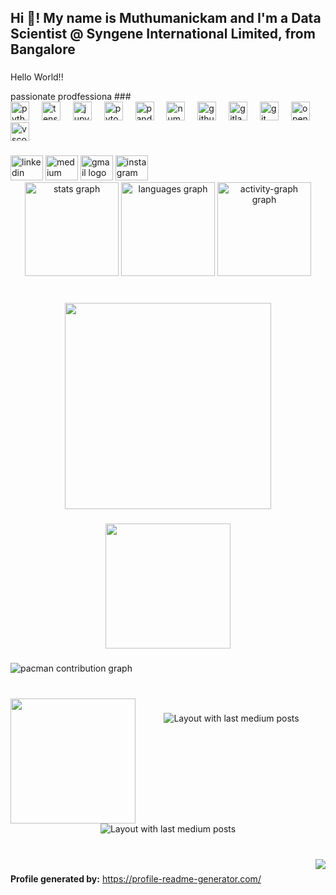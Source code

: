<h2 align="left">Hi 👋! My name is Muthumanickam and I'm a Data Scientist @ Syngene International Limited, from Bangalore</h2>

###

<p align="left">Hello World!!</p>
passionate
prodfessiona
###

<div align="left">
  <img src="https://cdn.jsdelivr.net/gh/devicons/devicon/icons/python/python-original.svg" height="30" alt="python logo"  />
  <img width="12" />
  <img src="https://cdn.jsdelivr.net/gh/devicons/devicon/icons/tensorflow/tensorflow-original.svg" height="30" alt="tensorflow logo"  />
  <img width="12" />
  <img src="https://cdn.jsdelivr.net/gh/devicons/devicon/icons/jupyter/jupyter-original.svg" height="30" alt="jupyter logo"  />
  <img width="12" />
  <img src="https://cdn.jsdelivr.net/gh/devicons/devicon/icons/pytorch/pytorch-original.svg" height="30" alt="pytorch logo"  />
  <img width="12" />
  <img src="https://cdn.jsdelivr.net/gh/devicons/devicon/icons/pandas/pandas-original.svg" height="30" alt="pandas logo"  />
  <img width="12" />
  <img src="https://cdn.jsdelivr.net/gh/devicons/devicon/icons/numpy/numpy-original.svg" height="30" alt="numpy logo"  />
  <img width="12" />
  <img src="https://cdn.jsdelivr.net/gh/devicons/devicon/icons/github/github-original.svg" height="30" alt="github logo"  />
  <img width="12" />
  <img src="https://cdn.jsdelivr.net/gh/devicons/devicon/icons/gitlab/gitlab-original.svg" height="30" alt="gitlab logo"  />
  <img width="12" />
  <img src="https://cdn.jsdelivr.net/gh/devicons/devicon/icons/git/git-original.svg" height="30" alt="git logo"  />
  <img width="12" />
  <img src="https://cdn.jsdelivr.net/gh/devicons/devicon/icons/opencv/opencv-original.svg" height="30" alt="opencv logo"  />
  <img width="12" />
  <img src="https://cdn.jsdelivr.net/gh/devicons/devicon/icons/vscode/vscode-original.svg" height="30" alt="vscode logo"  />
</div>

###

<div align="left">
  <img src="https://raw.githubusercontent.com/maurodesouza/profile-readme-generator/master/src/assets/icons/social/linkedin/default.svg" width="52" height="40" alt="linkedin logo"  />
  <img src="https://raw.githubusercontent.com/maurodesouza/profile-readme-generator/master/src/assets/icons/social/medium/default.svg" width="52" height="40" alt="medium logo"  />
  <img src="https://raw.githubusercontent.com/maurodesouza/profile-readme-generator/master/src/assets/icons/social/gmail/default.svg" width="52" height="40" alt="gmail logo"  />
  <img src="https://raw.githubusercontent.com/maurodesouza/profile-readme-generator/master/src/assets/icons/social/instagram/default.svg" width="52" height="40" alt="instagram logo"  />
</div>

<div align="center">
  <img src="https://github-readme-stats.vercel.app/api?username=Muthumanickam1521&hide_title=false&hide_rank=false&show_icons=true&include_all_commits=true&count_private=true&disable_animations=false&theme=dracula&locale=en&hide_border=false" height="150" alt="stats graph"  />
  <img src="https://github-readme-stats.vercel.app/api/top-langs?username=Muthumanickam1521&locale=en&hide_title=true&layout=compact&card_width=320&langs_count=5&theme=midnight-purple&hide_border=true" height="150" alt="languages graph"  />
  <img src="https://github-readme-activity-graph.vercel.app/graph?username=Muthumanickam1521&theme=github-dark-dimmed" height="150" alt="activity-graph graph"  />
</div>

###

<br clear="both">

<div align="center">
  <img height="330" src="https://analyticsindiamag.com/wp-content/uploads/2022/01/ezgif.com-gif-maker-17.gif"  />
</div>

###

<div align="center">
  <img height="200" src="https://i0.wp.com/soclightprep.com/wp-content/uploads/2023/04/securityr-soc-3.gif?fit=800%2C600&ssl=1"  />
</div>

###

<picture>
  <source media="(prefers-color-scheme: dark)" srcset="https://raw.githubusercontent.com/Muthumanickam1521/Muthumanickam1521/output/pacman-contribution-graph-dark.svg">
  <source media="(prefers-color-scheme: light)" srcset="https://raw.githubusercontent.com/Muthumanickam1521/Muthumanickam1521/output/pacman-contribution-graph.svg">
  <img alt="pacman contribution graph" src="https://raw.githubusercontent.com/Muthumanickam1521/Muthumanickam1521/output/pacman-contribution-graph.svg">
</picture>

###

<br clear="both">

<img align="left" height="200" src="https://bair.berkeley.edu/static/blog/end_to_end/pr2_classifier.gif"  />

###

<div align="center">
  <img src="https://github-read-medium-git-main.pahlevikun.vercel.app/latest?limit=4&username=Mu" alt="Layout with last medium posts"  />
</div>

###

<br clear="both">

<div align="center">
  <img src="https://github-read-medium-git-main.pahlevikun.vercel.app/latest?limit=2&username=pearlrubymv" alt="Layout with last medium posts"  />
</div>

###

<br clear="both">

<img align="right" src="https://profile-counter.glitch.me/Muthumanickam1521/count.svg?"  />

###

**Profile generated by:** https://profile-readme-generator.com/
